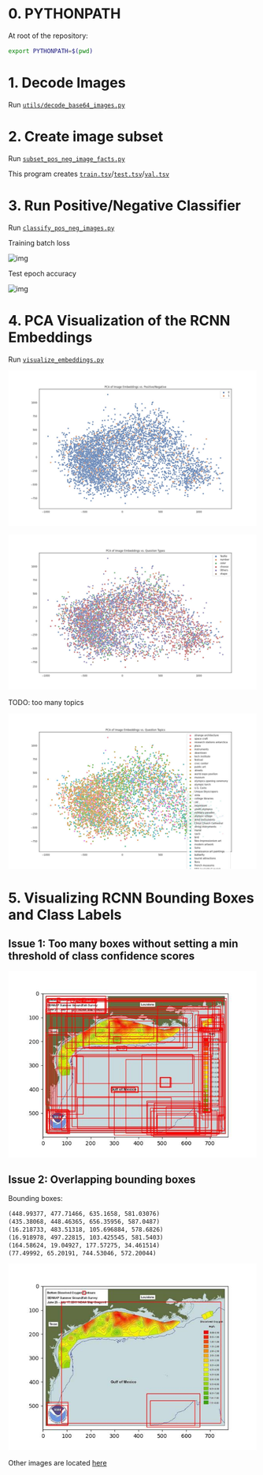 # 0. PYTHONPATH

At root of the repository:

```bash
export PYTHONPATH=$(pwd)
```

# 1. Decode Images

Run [`utils/decode_base64_images.py`](/utils/decode_base64_images.py)

# 2. Create image subset

Run [`subset_pos_neg_image_facts.py`](subset_pos_neg_image_facts.py)

This program creates [`train.tsv`](train.tsv)/[`test.tsv`](test.tsv)/[`val.tsv`](val.tsv)

# 3. Run Positive/Negative Classifier

Run [`classify_pos_neg_images.py`](classify_pos_neg_images.py)

Training batch loss

![img](results/pos_neg_classification/training-batch-loss.png)

Test epoch accuracy

![img](results/pos_neg_classification/test-acc.png)

# 4. PCA Visualization of the RCNN Embeddings

Run [`visualize_embeddings.py`](visualize_embeddings.py)

![img](results/embed_viz/embed_vs_label.jpg)

![img](results/embed_viz/embed_vs_question_type.jpg)

TODO: too many topics

![img](results/embed_viz/embed_vs_topic.jpg)

# 5. Visualizing RCNN Bounding Boxes and Class Labels

## Issue 1: Too many boxes without setting a min threshold of class confidence scores

![img](results/rcnn_boxes/too_many_boxes.jpg)

## Issue 2: Overlapping bounding boxes

Bounding boxes:

```
(448.99377, 477.71466, 635.1658, 581.03076)
(435.38068, 448.46365, 656.35956, 587.0487)
(16.218733, 483.51318, 105.696884, 578.6826)
(16.918978, 497.22815, 103.425545, 581.5403)
(164.58624, 19.04927, 177.57275, 34.461514)
(77.49992, 65.20191, 744.53046, 572.20044)
```

![img](results/rcnn_boxes/overlapping_boxes.jpg)

Other images are located [here](results/rcnn_boxes)
